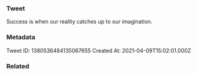 ### Tweet
Success is when our reality catches up to our imagination.

### Metadata
Tweet ID: 1380536484135067655
Created At: 2021-04-09T15:02:01.000Z

### Related

